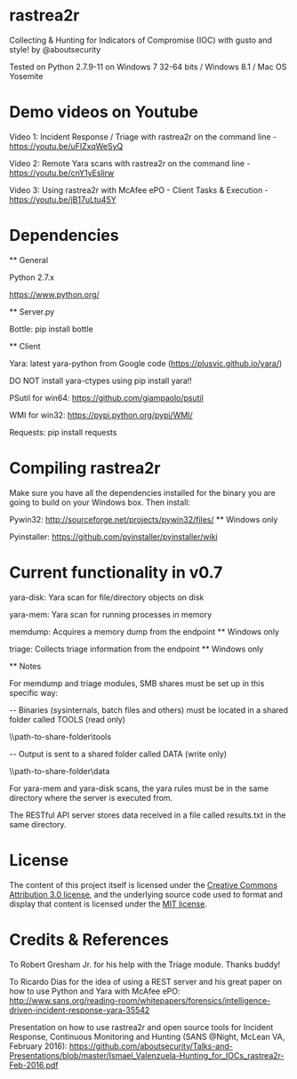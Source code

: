 # rastrea2r

Collecting & Hunting for Indicators of Compromise (IOC) with gusto and style! by @aboutsecurity

Tested on Python 2.7.9-11 on Windows 7 32-64 bits / Windows 8.1 / Mac OS Yosemite

# Demo videos on Youtube

Video 1: Incident Response / Triage with rastrea2r on the command line  - https://youtu.be/uFIZxqWeSyQ

Video 2: Remote Yara scans with rastrea2r on the command line - https://youtu.be/cnY1yEslirw

Video 3: Using rastrea2r with McAfee ePO - Client Tasks & Execution - https://youtu.be/jB17uLtu45Y

# Dependencies

** General

Python 2.7.x

https://www.python.org/

** Server.py

Bottle: pip install bottle

** Client 

Yara: latest yara-python from Google code (https://plusvic.github.io/yara/)

DO NOT install yara-ctypes using pip install yara!!

PSutil for win64: https://github.com/giampaolo/psutil

WMI for win32: https://pypi.python.org/pypi/WMI/

Requests: pip install requests

# Compiling rastrea2r

Make sure you have all the dependencies installed for the binary you are going to build on your Windows box. Then install:

Pywin32: http://sourceforge.net/projects/pywin32/files/ ** Windows only

Pyinstaller: https://github.com/pyinstaller/pyinstaller/wiki

# Current functionality in v0.7

yara-disk: Yara scan for file/directory objects on disk

yara-mem: Yara scan for running processes in memory

memdump: Acquires a memory dump from the endpoint ** Windows only

triage: Collects triage information from the endpoint ** Windows only

** Notes

For memdump and triage modules, SMB shares must be set up in this specific way:

-- Binaries (sysinternals, batch files and others) must be located in a shared folder called TOOLS (read only)

\\\\path-to-share-folder\tools

-- Output is sent to a shared folder called DATA (write only)

\\\\path-to-share-folder\data

For yara-mem and yara-disk scans, the yara rules must be in the same directory where the server is executed from.

The RESTful API server stores data received in a file called results.txt in the same directory.

# License

The content of this project itself is licensed under the
[Creative Commons Attribution 3.0 license](http://creativecommons.org/licenses/by/3.0/us/deed.en_US),
and the underlying source code used to format and display that content
is licensed under the [MIT license](http://opensource.org/licenses/mit-license.php).

# Credits & References

To Robert Gresham Jr. for his help with the Triage module. Thanks buddy!

To Ricardo Dias for the idea of using a REST server and his great paper on how to use Python and Yara with McAfee ePO: http://www.sans.org/reading-room/whitepapers/forensics/intelligence-driven-incident-response-yara-35542

Presentation on how to use rastrea2r and open source tools for Incident Response, Continuous Monitoring and Hunting (SANS @Night, McLean VA, February 2016): https://github.com/aboutsecurity/Talks-and-Presentations/blob/master/Ismael_Valenzuela-Hunting_for_IOCs_rastrea2r-Feb-2016.pdf














